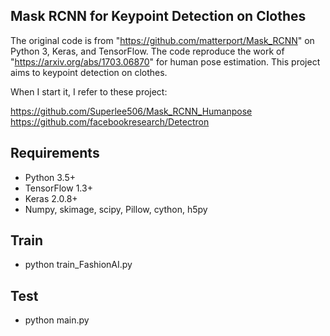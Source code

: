 Mask RCNN for Keypoint Detection on Clothes
-----------------------------------

The original code is from "https://github.com/matterport/Mask_RCNN" on Python 3, Keras, and TensorFlow. The code reproduce the work of "https://arxiv.org/abs/1703.06870" for human pose estimation. This project aims to keypoint detection on clothes.

When I start it, I refer to these project:

https://github.com/Superlee506/Mask_RCNN_Humanpose
https://github.com/facebookresearch/Detectron

## Requirements
* Python 3.5+
* TensorFlow 1.3+
* Keras 2.0.8+
* Numpy, skimage, scipy, Pillow, cython, h5py

## Train

* python train_FashionAI.py

## Test
* python main.py
